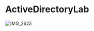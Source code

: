 # ActiveDirectoryLab
![IMG_2623](https://github.com/PaviKotees/ActiveDirectoryLab/assets/154454339/96279573-4439-44a5-9dcc-c1d0b42fdc78)
